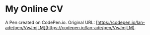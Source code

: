 # My Online CV

A Pen created on CodePen.io. Original URL: [https://codepen.io/lan-ade/pen/VwJmjLM](https://codepen.io/lan-ade/pen/VwJmjLM).

